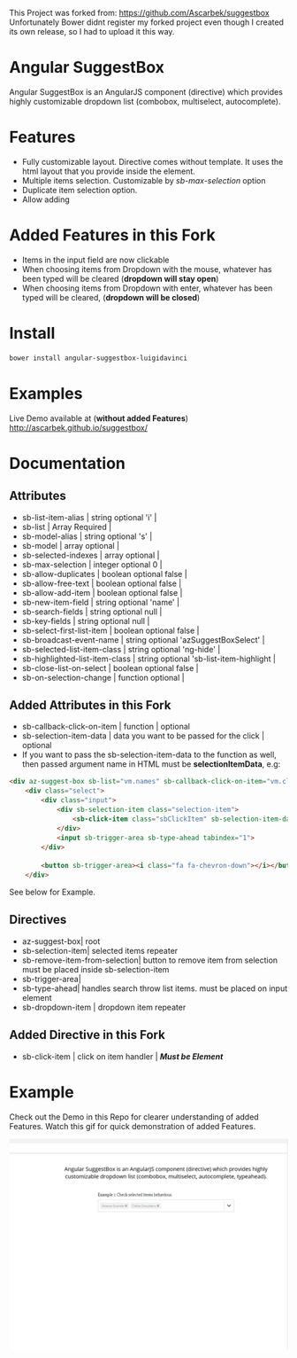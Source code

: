 This Project was forked from: <https://github.com/Ascarbek/suggestbox> <br/> 
Unfortunately Bower didnt register my forked project even though I created its own release, so I had to upload it this way. 

# Angular SuggestBox

Angular SuggestBox is an AngularJS component (directive) which provides highly customizable dropdown list (combobox, multiselect, autocomplete).

# Features

-   Fully customizable layout. Directive comes without template. It uses the html layout that you provide inside the element.
-   Multiple items selection. Customizable by _sb-max-selection_ option
-   Duplicate item selection option.
-   Allow adding

# Added Features in this Fork

-   Items in the input field are now clickable
-   When choosing items from Dropdown with the mouse, whatever has been typed will be cleared (**dropdown will stay open**)
-   When choosing items from Dropdown with enter, whatever has been typed will be cleared, (**dropdown will be closed**)

# Install

```bash
bower install angular-suggestbox-luigidavinci
```

# Examples

Live Demo available at (**without added Features**)
<http://ascarbek.github.io/suggestbox/>

# Documentation

## Attributes

-   sb-list-item-alias | string optional 'i' |
-   sb-list | Array Required |
-   sb-model-alias | string optional 's' |
-   sb-model | array optional |
-   sb-selected-indexes | array optional |
-   sb-max-selection | integer optional 0 |
-   sb-allow-duplicates | boolean optional false |
-   sb-allow-free-text | boolean optional false |
-   sb-allow-add-item | boolean optional false |
-   sb-new-item-field | string optional 'name' |
-   sb-search-fields | string optional null |
-   sb-key-fields | string optional null |
-   sb-select-first-list-item | boolean optional false |
-   sb-broadcast-event-name | string optional 'azSuggestBoxSelect' |
-   sb-selected-list-item-class | string optional 'ng-hide' |
-   sb-highlighted-list-item-class | string optional 'sb-list-item-highlight |
-   sb-close-list-on-select | boolean optional false |
-   sb-on-selection-change | function optional |

## Added Attributes in this Fork

-   sb-callback-click-on-item | function | optional
-   sb-selection-item-data | data you want to be passed for the click | optional
-   If you want to pass the sb-selection-item-data to the function as well, then passed argument name in HTML must be **selectionItemData**, e.g:

```HTML
<div az-suggest-box sb-list="vm.names" sb-callback-click-on-item="vm.clickTest(selectionItemData)" sb-model="vm.model1" sb-key-fields="name" sb-search-fields="name" class="suggest-box">
    <div class="select">
        <div class="input">
            <div sb-selection-item class="selection-item">
                <sb-click-item class="sbClickItem" sb-selection-item-data="{{s.name}}"> {{s.name}} </sb-click-item>&nbsp;<span sb-remove-item-from-selection class="rem-btn"><i class="fa fa-times"></i></span>
            </div>
            <input sb-trigger-area sb-type-ahead tabindex="1">
        </div>

        <button sb-trigger-area><i class="fa fa-chevron-down"></i></button>
    </div>
```

See below for Example.

## Directives

-   az-suggest-box| root
-   sb-selection-item| selected items repeater
-   sb-remove-item-from-selection| button to remove item from selection must be placed inside sb-selection-item
-   sb-trigger-area|
-   sb-type-ahead| handles search throw list items. must be placed on input element
-   sb-dropdown-item | dropdown item repeater

## Added Directive in this Fork

-   sb-click-item | click on item handler | **_Must be Element_**

# Example

Check out the Demo in this Repo for clearer understanding of added Features.
Watch this gif for quick demonstration of added Features.

![Example Gif](src/demo/exampleNewFeatures.gif)
